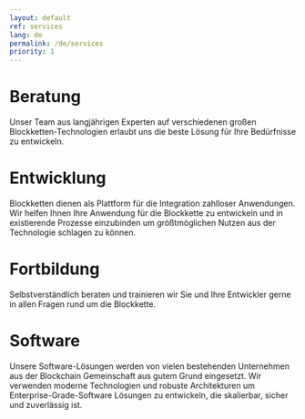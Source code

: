 ```yaml
---
layout: default
ref: services
lang: de
permalink: /de/services
priority: 1
---
```


# Beratung

Unser Team aus langjährigen Experten auf verschiedenen großen
Blockketten-Technologien erlaubt uns die beste Lösung für Ihre
Bedürfnisse zu entwickeln.

# Entwicklung

Blockketten dienen als Plattform für die Integration zahlloser
Anwendungen. Wir helfen Ihnen Ihre Anwendung für die Blockkette zu
entwickeln und in existierende Prozesse einzubinden um größtmöglichen
Nutzen aus der Technologie schlagen zu können.

# Fortbildung

Selbstverständlich beraten und trainieren wir Sie und Ihre Entwickler
gerne in allen Fragen rund um die Blockkette.

# Software

Unsere Software-Lösungen werden von vielen bestehenden Unternehmen aus
der Blockchain Gemeinschaft aus gutem Grund eingesetzt. Wir verwenden
moderne Technologien und robuste Architekturen um Enterprise-Grade-Software
Lösungen zu entwickeln, die skalierbar, sicher und zuverlässig ist.
